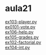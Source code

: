 # aula21 
<a href='https://gabrielryanft.github.io/learning/cursoemvideo/python/exerciciospython/aula21 funcoes/ex103-player.py' target='_blank' rel='next'>ex103-player.py</a><br/>
<a href='https://gabrielryanft.github.io/learning/cursoemvideo/python/exerciciospython/aula21 funcoes/ex0101-vote.py' target='_blank' rel='next'>ex0101-vote.py</a><br/>
<a href='https://gabrielryanft.github.io/learning/cursoemvideo/python/exerciciospython/aula21 funcoes/ex106-help.py' target='_blank' rel='next'>ex106-help.py</a><br/>
<a href='https://gabrielryanft.github.io/learning/cursoemvideo/python/exerciciospython/aula21 funcoes/ex105-grades.py' target='_blank' rel='next'>ex105-grades.py</a><br/>
<a href='https://gabrielryanft.github.io/learning/cursoemvideo/python/exerciciospython/aula21 funcoes/ex102-factorial.py' target='_blank' rel='next'>ex102-factorial.py</a><br/>
<a href='https://gabrielryanft.github.io/learning/cursoemvideo/python/exerciciospython/aula21 funcoes/ex104-int.py' target='_blank' rel='next'>ex104-int.py</a><br/>
